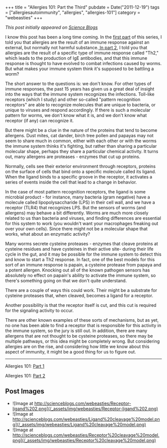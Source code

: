 +++
title = "Allergies 101: Part the Third"
pubdate = Date("2011-12-19")
tags = ["allergiesautoimmunity", "allergies", "allergies-101"]
category = "webeasties"
+++

_This post initially appeared on [Science Blogs](http://scienceblogs.com/webeasties)_

I know this post has been a long time coming. In the [first part](http://scienceblogs.com/webeasties/2011/11/[allergies](/tag/allergies)_101.php) of this series, I told you that allergies are the result of an immune response against an external, but normally not harmful substance.[ In part 2](http://scienceblogs.com/webeasties/2011/11/allergies_101_-_part_deux.php), I told you that allergies are the result of a specific type of immune response called "Th2," which leads to the production of IgE antibodies, and that this immune response is thought to have evolved to combat infections caused by worms. But what makes your immune system think it's supposed to be battling a worm?

The short answer to the questions is: we don't know. For other types of immune responses, the past 15 years has given us a great deal of insight into the ways that the immune system recognizes the infections. Toll-like receptors (which I study) and other so-called "pattern recognition receptors" are able to recognize molecules that are unique to bacteria, or unique to viruses and respond accordingly. If there is such a molecular pattern for worms, we don't know what it is, and we don't know what receptor (if any) can recognize it.

But there might be a clue in the nature of the proteins that tend to become allergens. Dust mites, cat dander, birch tree pollen and papayas may not seem to share much in common, either with each other or with the worms the immune system thinks it's fighting, but rather than sharing a particular molecular shape, perhaps they share a particular chemical activity. It turns out, many allergens are proteases - enzymes that cut up proteins.

Normally, cells see their exterior environment through receptors, proteins on the surface of cells that bind onto a specific molecule called its ligand. When the ligand binds to a specific groove in the receptor, it activates a series of events inside the cell that lead to a change in behavior. 

In the case of most pattern recognition receptors, the ligand is some microbial product - for instance, many bacteria (gram negative) have a molecule called lipopolysaccharide (LPS) in their cell wall, and we have a receptor (TLR4) that recognizes LPS. But the sensors of worms (and allergens) may behave a bit differently. Worms are much more closely related to us than bacteria and viruses, and finding differences are essential for this system to work (you wouldn't want your macrophages freaking out over your own cells). Since there might not be a molecular shape that works, what about an enzymatic activity?

Many worms secrete cysteine proteases - enzymes that cleave proteins at cysteine residues and have cysteines in their active site- during their life cycle in the gut, and it may be possible for the immune system to detect this and know to start a Th2 response. In fact, one of the best models for this sort of an immune response is papain, a cysteine protease from papaya and a potent allergen. Knocking out all of the known pathogen sensors has absolutely no effect on papain's ability to activate the immune system, so there's something going on that we don't quite understand.

There are a couple of ways this could work. Their might be a substrate for cysteine proteases that, when cleaved, becomes a ligand for a receptor.

Another possibility is that the receptor itself is cut, and this cut is required for the signaling activity to occur. 

There are other known examples of these sorts of mechanisms, but as yet, no one has been able to find a receptor that is responsible for this activity in the immune system, so the jury is still out. In addition, there are many allergens that are not thought to be cysteine proteases, so there may be multiple pathways, or this idea might be completely wrong. But considering allergies are on the rise, and considering how little we know about this aspect of immunity, it might be a good thing for us to figure out.

-------

Allergies 101: [Part 1](http://scienceblogs.com/webeasties/2011/11/allergies_101.php)

Allergies 101: [Part 2](http://scienceblogs.com/webeasties/2011/11/allergies_101_-_part_deux.php)

      
  

 ## Post Images

- ![Image at http://scienceblogs.com/webeasties/Receptor-ligand%202.png](/_assets/img/webeasties/Receptor-ligand%202.png)
- ![Image at http://scienceblogs.com/webeasties/Ligand%20cleavage%20model.png](/_assets/img/webeasties/Ligand%20cleavage%20model.png)
- ![Image at http://scienceblogs.com/webeasties/Receptor%20cleavage%20model.png](/_assets/img/webeasties/Receptor%20cleavage%20model.png)

